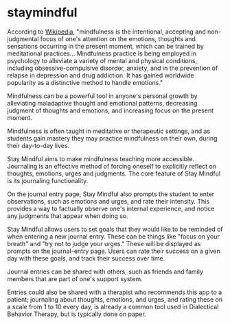 staymindful
===========

According to [Wikipedia](http://en.wikipedia.org/wiki/Mindfulness), "mindfulness is the intentional, accepting and non-judgmental focus of one's attention on the emotions, thoughts and sensations occurring in the present moment, which can be trained by meditational practices... Mindfulness practice is being employed in psychology to alleviate a variety of mental and physical conditions, including obsessive-compulsive disorder, anxiety, and in the prevention of relapse in depression and drug addiction. It has gained worldwide popularity as a distinctive method to handle emotions."

Mindfulness can be a powerful tool in anyone's personal growth by alleviating maladaptive thought and emotional patterns, decreasing judgment of thoughts and emotions, and increasing focus on the present moment.

Mindfulness is often taught in meditative or therapeutic settings, and as students gain mastery they may practice mindfulness on their own, during their day-to-day lives.

Stay Mindful aims to make mindfulness teaching more accessible. Journaling is an effective method of forcing oneself to explicitly reflect on thoughts, emotions, urges and judgments. The core feature of Stay Mindful is its journaling functionality.

On the journal entry page, Stay Mindful also prompts the student to enter observations, such as emotions and urges, and rate their intensity. This provides a way to factually observe one's internal experience, and notice any judgments that appear when doing so.

Stay Mindful allows users to set goals that they would like to be reminded of when entering a new journal entry. These can be things like "focus on your breath" and "try not to judge your urges." These will be displayed as prompts on the journal-entry page. Users can rate their success on a given day with these goals, and track their success over time.

Journal entries can be shared with others, such as friends and family members that are part of one's support system. 

Entries could also be shared with a therapist who recommends this app to a patient; journaling about thoughts, emotions, and urges, and rating these on a scale from 1 to 10 every day, is already a common tool used in Dialectical Behavior Therapy, but is typically done on paper.
